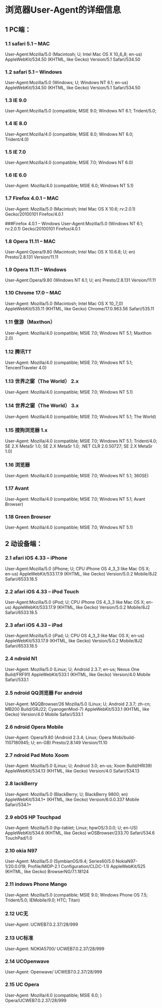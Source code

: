 # 浏览器User-Agent的详细信息

##  1 PC端：
###  1.1 safari 5.1 – MAC
User-Agent:Mozilla/5.0 (Macintosh; U; Intel Mac OS X 10_6_8; en-us) AppleWebKit/534.50 (KHTML, like Gecko) Version/5.1 Safari/534.50

###  1.2 safari 5.1 – Windows
User-Agent:Mozilla/5.0 (Windows; U; Windows NT 6.1; en-us) AppleWebKit/534.50 (KHTML, like Gecko) Version/5.1 Safari/534.50

###  1.3 IE 9.0
User-Agent:Mozilla/5.0 (compatible; MSIE 9.0; Windows NT 6.1; Trident/5.0;

###  1.4 IE 8.0
User-Agent:Mozilla/4.0 (compatible; MSIE 8.0; Windows NT 6.0; Trident/4.0)

###  1.5 IE 7.0
User-Agent:Mozilla/4.0 (compatible; MSIE 7.0; Windows NT 6.0)

###  1.6 IE 6.0
User-Agent: Mozilla/4.0 (compatible; MSIE 6.0; Windows NT 5.1)

###  1.7 Firefox 4.0.1 – MAC
User-Agent: Mozilla/5.0 (Macintosh; Intel Mac OS X 10.6; rv:2.0.1) Gecko/20100101 Firefox/4.0.1

###Firefox 4.0.1 – Windows
User-Agent:Mozilla/5.0 (Windows NT 6.1; rv:2.0.1) Gecko/20100101 Firefox/4.0.1

###  1.8 Opera 11.11 – MAC
User-Agent:Opera/9.80 (Macintosh; Intel Mac OS X 10.6.8; U; en) Presto/2.8.131 Version/11.11

###  1.9 Opera 11.11 – Windows
User-Agent:Opera/9.80 (Windows NT 6.1; U; en) Presto/2.8.131 Version/11.11

###  1.10 Chrome 17.0 – MAC
User-Agent: Mozilla/5.0 (Macintosh; Intel Mac OS X 10_7_0) AppleWebKit/535.11 (KHTML, like Gecko) Chrome/17.0.963.56 Safari/535.11

###  1.11 傲游（Maxthon）
User-Agent: Mozilla/4.0 (compatible; MSIE 7.0; Windows NT 5.1; Maxthon 2.0)

###  1.12 腾讯TT
User-Agent: Mozilla/4.0 (compatible; MSIE 7.0; Windows NT 5.1; TencentTraveler 4.0)

###  1.13 世界之窗（The World） 2.x
User-Agent: Mozilla/4.0 (compatible; MSIE 7.0; Windows NT 5.1)

###  1.14 世界之窗（The World） 3.x
User-Agent: Mozilla/4.0 (compatible; MSIE 7.0; Windows NT 5.1; The World)

###  1.15 搜狗浏览器 1.x
User-Agent: Mozilla/4.0 (compatible; MSIE 7.0; Windows NT 5.1; Trident/4.0; SE 2.X MetaSr 1.0; SE 2.X MetaSr 1.0; .NET CLR 2.0.50727; SE 2.X MetaSr 1.0)

###  1.16 浏览器
User-Agent: Mozilla/4.0 (compatible; MSIE 7.0; Windows NT 5.1; 360SE)

###  1.17 Avant
User-Agent: Mozilla/4.0 (compatible; MSIE 7.0; Windows NT 5.1; Avant Browser)

###  1.18 Green Browser
User-Agent: Mozilla/4.0 (compatible; MSIE 7.0; Windows NT 5.1)

##  2 动设备端：
###  2.1 afari iOS 4.33 – iPhone
User-Agent:Mozilla/5.0 (iPhone; U; CPU iPhone OS 4_3_3 like Mac OS X; en-us) AppleWebKit/533.17.9 (KHTML, like Gecko) Version/5.0.2 Mobile/8J2 Safari/6533.18.5

###  2.2 afari iOS 4.33 – iPod Touch
User-Agent:Mozilla/5.0 (iPod; U; CPU iPhone OS 4_3_3 like Mac OS X; en-us) AppleWebKit/533.17.9 (KHTML, like Gecko) Version/5.0.2 Mobile/8J2 Safari/6533.18.5

###  2.3 afari iOS 4.33 – iPad
User-Agent:Mozilla/5.0 (iPad; U; CPU OS 4_3_3 like Mac OS X; en-us) AppleWebKit/533.17.9 (KHTML, like Gecko) Version/5.0.2 Mobile/8J2 Safari/6533.18.5

###  2.4 ndroid N1
User-Agent: Mozilla/5.0 (Linux; U; Android 2.3.7; en-us; Nexus One Build/FRF91) AppleWebKit/533.1 (KHTML, like Gecko) Version/4.0 Mobile Safari/533.1

###  2.5 ndroid QQ浏览器 For android
User-Agent: MQQBrowser/26 Mozilla/5.0 (Linux; U; Android 2.3.7; zh-cn; MB200 Build/GRJ22; CyanogenMod-7) AppleWebKit/533.1 (KHTML, like Gecko) Version/4.0 Mobile Safari/533.1

###  2.6 ndroid Opera Mobile
User-Agent: Opera/9.80 (Android 2.3.4; Linux; Opera Mobi/build-1107180945; U; en-GB) Presto/2.8.149 Version/11.10

###  2.7 ndroid Pad Moto Xoom
User-Agent: Mozilla/5.0 (Linux; U; Android 3.0; en-us; Xoom Build/HRI39) AppleWebKit/534.13 (KHTML, like Gecko) Version/4.0 Safari/534.13

###  2.8 lackBerry
User-Agent: Mozilla/5.0 (BlackBerry; U; BlackBerry 9800; en) AppleWebKit/534.1+ (KHTML, like Gecko) Version/6.0.0.337 Mobile Safari/534.1+

###  2.9 ebOS HP Touchpad
User-Agent: Mozilla/5.0 (hp-tablet; Linux; hpwOS/3.0.0; U; en-US) AppleWebKit/534.6 (KHTML, like Gecko) wOSBrowser/233.70 Safari/534.6 TouchPad/1.0

###  2.10 okia N97
User-Agent: Mozilla/5.0 (SymbianOS/9.4; Series60/5.0 NokiaN97-1/20.0.019; Profile/MIDP-2.1 Configuration/CLDC-1.1) AppleWebKit/525 (KHTML, like Gecko) BrowserNG/7.1.18124

###  2.11 indows Phone Mango
User-Agent: Mozilla/5.0 (compatible; MSIE 9.0; Windows Phone OS 7.5; Trident/5.0; IEMobile/9.0; HTC; Titan)

###  2.12 UC无
User-Agent: UCWEB7.0.2.37/28/999

###  2.13 UC标准
User-Agent: NOKIA5700/ UCWEB7.0.2.37/28/999

###  2.14 UCOpenwave
User-Agent: Openwave/ UCWEB7.0.2.37/28/999

###  2.15 UC Opera
User-Agent: Mozilla/4.0 (compatible; MSIE 6.0; ) Opera/UCWEB7.0.2.37/28/999